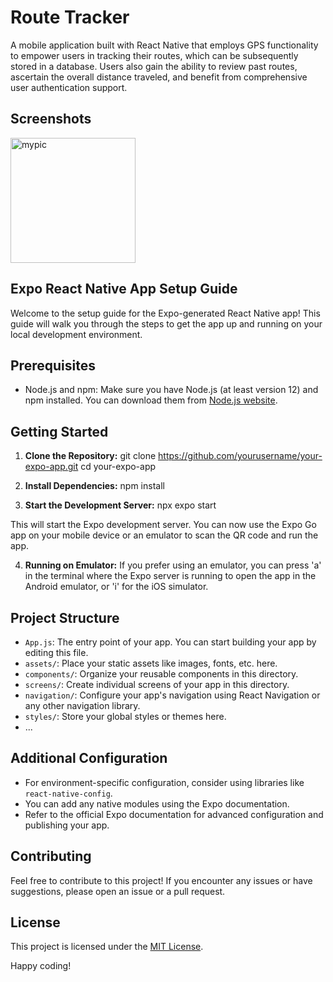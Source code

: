 # Route Tracker
A mobile application built with React Native that employs GPS functionality to empower users in tracking their routes, which can be subsequently stored in a database. Users also gain the ability to review past routes, ascertain the overall distance traveled, and benefit from comprehensive user authentication support.


## Screenshots
<img src="https://github.com/rahulSailesh-shah/Route-Tracker/assets/138985384/7c3fdb75-24ed-41e1-b005-4a6ee3fdef15" alt="mypic" style="width:200px; height:200px"/>


## Expo React Native App Setup Guide

Welcome to the setup guide for the Expo-generated React Native app! This guide will walk you through the steps to get the app up and running on your local development environment.

## Prerequisites

- Node.js and npm: Make sure you have Node.js (at least version 12) and npm installed. You can download them from [Node.js website](https://nodejs.org/).

## Getting Started

1. **Clone the Repository:**
git clone https://github.com/yourusername/your-expo-app.git
cd your-expo-app

2. **Install Dependencies:**
npm install

3. **Start the Development Server:**
npx expo start

This will start the Expo development server. You can now use the Expo Go app on your mobile device or an emulator to scan the QR code and run the app.

4. **Running on Emulator:**
If you prefer using an emulator, you can press 'a' in the terminal where the Expo server is running to open the app in the Android emulator, or 'i' for the iOS simulator.

## Project Structure

- `App.js`: The entry point of your app. You can start building your app by editing this file.
- `assets/`: Place your static assets like images, fonts, etc. here.
- `components/`: Organize your reusable components in this directory.
- `screens/`: Create individual screens of your app in this directory.
- `navigation/`: Configure your app's navigation using React Navigation or any other navigation library.
- `styles/`: Store your global styles or themes here.
- ...

## Additional Configuration

- For environment-specific configuration, consider using libraries like `react-native-config`.
- You can add any native modules using the Expo documentation.
- Refer to the official Expo documentation for advanced configuration and publishing your app.

## Contributing

Feel free to contribute to this project! If you encounter any issues or have suggestions, please open an issue or a pull request.

## License

This project is licensed under the [MIT License](LICENSE).

Happy coding!

